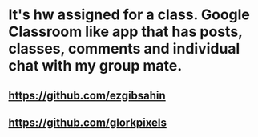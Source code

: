 # It's hw assigned for a class. Google Classroom like app that has posts, classes, comments and individual chat with my group mate.


## https://github.com/ezgibsahin


## https://github.com/glorkpixels
